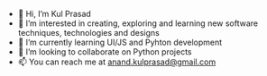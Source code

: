 - 👋 Hi, I’m Kul Prasad
- 👀 I’m interested in creating, exploring and learning new software techniques, technologies and designs
- 🌱 I’m currently learning UI/JS and Pyhton development 
- 💞️ I’m looking to collaborate on Python projects
- 📫 You can reach me at anand.kulprasad@gmail.com

<!---
anandkulprasad/anandkulprasad is a ✨ special ✨ repository because its `README.md` (this file) appears on your GitHub profile.
You can click the Preview link to take a look at your changes.
--->
